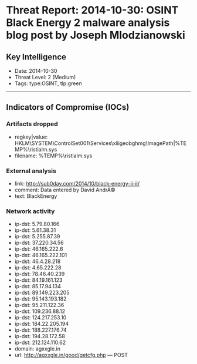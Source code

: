 # Threat Report: 2014-10-30: OSINT Black Energy 2 malware analysis blog post by Joseph Mlodzianowski


## Key Intelligence
* Date: 2014-10-30
* Threat Level: 2 (Medium)
* Tags: type:OSINT, tlp:green

---

## Indicators of Compromise (IOCs)
### Artifacts dropped
* regkey|value: HKLM\SYSTEM\ControlSet001\Services\xliigeobghmg\ImagePath|%TEMP%\ristialm.sys
* filename: %TEMP%\ristialm.sys

### External analysis
* link: http://sub0day.com/2014/10/black-energy-ii-ii/
* comment: Data entered by David AndrÃ©
* text: BlackEnergy

### Network activity
* ip-dst: 5.79.80.166
* ip-dst: 5.61.38.31
* ip-dst: 5.255.87.39
* ip-dst: 37.220.34.56
* ip-dst: 46.165.222.6
* ip-dst: 46.165.222.101
* ip-dst: 46.4.28.218
* ip-dst: 4.65.222.28
* ip-dst: 78.46.40.239
* ip-dst: 84.19.161.123
* ip-dst: 85.17.94.134
* ip-dst: 89.149.223.205
* ip-dst: 95.143.193.182
* ip-dst: 95.211.122.36
* ip-dst: 109.236.88.12
* ip-dst: 124.217.253.10
* ip-dst: 184.22.205.194
* ip-dst: 188.227.176.74
* ip-dst: 194.28.172.58
* ip-dst: 212.124.110.62
* domain: agxxgle.in
* url: http://agxxgle.in/good/getcfg.php — POST
